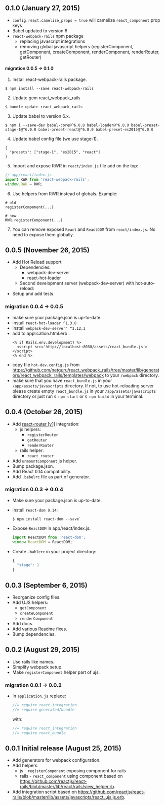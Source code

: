 ## 0.1.0 (January 27, 2015)
* `config.react.camelize_props = true` will camelize `react_component` prop keys
* Babel updated to version 6
* `react-webpack-rails` npm package
  * replacing javascript integrations
  * removing global javascript helpers (registerComponent, getComponent, createComponent, renderComponent, renderRouter, getRouter)

#### migration 0.0.5 -> 0.1.0
1. Install react-webpack-rails package.

  ```
  $ npm install --save react-webpack-rails
  ```

2. Update gem react_webpack_rails

  ```
  $ bundle update react_webpack_rails
  ```
3. Update babel to version 6.x.

  ```
  $ npm i --save-dev babel-core@^6.0.0 babel-loader@^6.0.0 babel-preset-stage-1@^6.0.0 babel-preset-react@^6.0.0 babel-preset-es2015@^6.0.0
  ```  

4. Update babel config file (we use stage-1).

  ```
  {
    "presets": ["stage-1", "es2015", "react"]
  }
  ```

5. Import and expose RWR in `react/index.js` file
add on the top:

  ```js
  // app/react/index.js
  import RWR from 'react-webpack-rails';
  window.RWR = RWR;
  ```

6. Use helpers from RWR instead of globals. Example:

  ```
  # old
  registerComponent(...)

  # new
  RWR.registerComponent(...)
  ```

7. You can remove exposed `React` and `ReactDOM` from `react/index.js`. No need to expose them globally.

## 0.0.5 (November 26, 2015)
* Add Hot Reload support
  * Dependencies:
    * webpack-dev-server
    * react-hot-loader
  * Second development server (webpack-dev-server) with hot-auto-reload:
* Setup and add tests

### migration 0.0.4 -> 0.0.5
* make sure your package.json is up-to-date.
* install `react-hot-loader ^1.3.0`
* install `webpack-dev-server" ^1.12.1`
* add to application.html.erb <body>:
  ```erb
  <% if Rails.env.development? %>
    <script src='http://localhost:8080/assets/react_bundle.js'></script>
  <% end %>
  ```
* copy file `hot-dev.config.js` from https://github.com/netguru/react_webpack_rails/tree/master/lib/generators/react_webpack_rails/templates/webpack to your `/webpack` directory.
* make sure that you have `react_bundle.js` in your `/app/assets/javascripts` directory. If not, to use hot-reloading server please create empty `react_bundle.js` in your `/app/assets/javascripts` directory or just run `$ npm start` or `$ npm build` in your terminal.


## 0.0.4 (October 26, 2015)
* Add [react-router [v1]](https://github.com/rackt/react-router) integration:
  * js helpers:
    * `registerRouter`
    * `getRouter`
    * `renderRouter`
  * rails helper:
    * `react_router`
* Add `unmountComponent` js helper.
* Bump package.json.
* Add React 0.14 compatibility.
* Add `.babelrc` file as part of generator.

### migration 0.0.3 -> 0.0.4
* Make sure your package.json is up-to-date.
* install `react-dom 0.14`:
  ```
  $ npm install react-dom --save`
  ```
* Expose `ReactDOM` in app/react/index.js.

  ```js
  import ReactDOM from 'react-dom';
  window.ReactDOM = ReactDOM;
  ```
* Create `.bablerc` in your project directory:

  ```js
  {
    "stage": 1
  }
  ```

## 0.0.3 (September 6, 2015)
* Reorganize config files.
* Add UJS helpers:
  * `getComponent`
  * `createComponent`
  * `renderComponent`
* Add docs.
* Add various Readme fixes.
* Bump dependencies.

## 0.0.2 (August 29, 2015)
* Use rails like names.
* Simplify webpack setup.
* Make `registerComponent` helper part of ujs.

### migration 0.0.1 -> 0.0.2
* In `application.js` replace:

  ```js
  //= require react-integration
  //= require generated/bundle
  ```

  with:
  ```js
  //= require react_integration
  //= require react_bundle
  ```

## 0.0.1 Initial release (August 25, 2015)
* Add generators for webpack configuration.
* Add helpers:
  * js - `registerComponent` exposing component for rails
  * rails - `react_component` using component based on https://github.com/reactjs/react-rails/blob/master/lib/react/rails/view_helper.rb.
* Add integration script based on https://github.com/reactjs/react-rails/blob/master/lib/assets/javascripts/react_ujs.js.erb.
